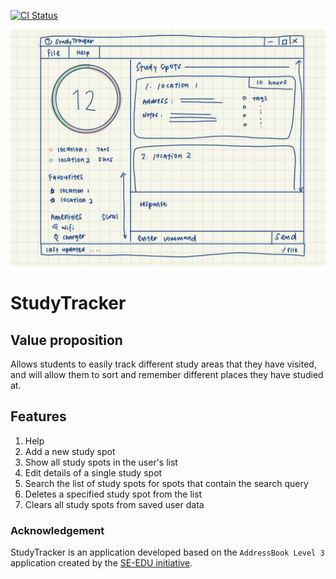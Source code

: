 [![CI Status](https://github.com/se-edu/addressbook-level3/workflows/Java%20CI/badge.svg)](https://github.com/AY2122S1-CS2103T-T09-1/tp/actions)

![Ui](docs/images/Ui.png)

# StudyTracker

## Value proposition 
Allows students to easily track different study areas that they have visited, and will allow them to sort and remember different places they have studied at.

## Features
1. Help 
2. Add a new study spot
3. Show all study spots in the user's list 
4. Edit details of a single study spot
5. Search the list of study spots for spots that contain the search query 
6. Deletes a specified study spot from the list
7. Clears all study spots from saved user data

### Acknowledgement
StudyTracker is an application developed based on the `AddressBook Level 3` application created by the [SE-EDU initiative](https://se-education.org).
